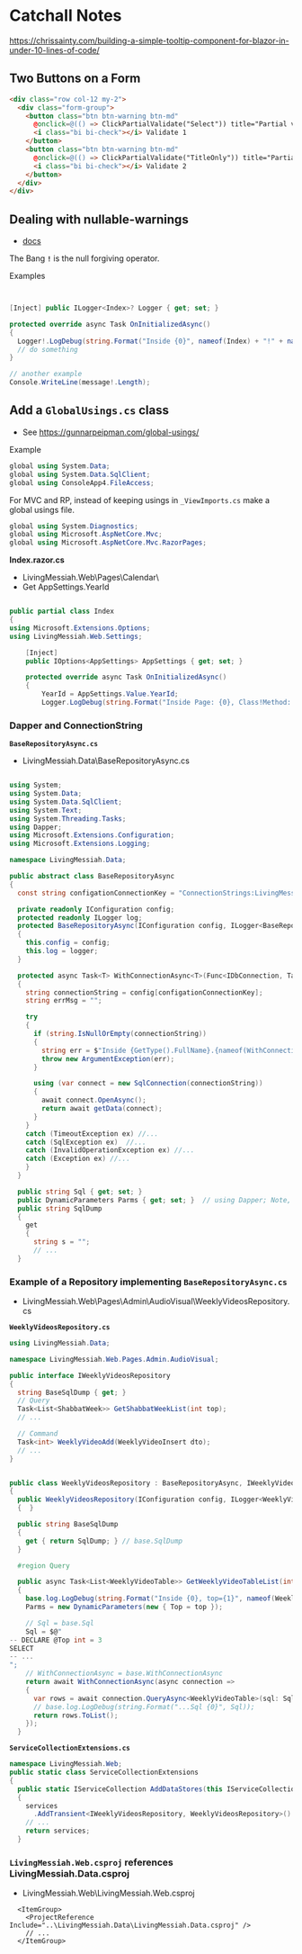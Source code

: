 ﻿# Catchall Notes


https://chrissainty.com/building-a-simple-tooltip-component-for-blazor-in-under-10-lines-of-code/

## Two Buttons on a Form
```html
<div class="row col-12 my-2">
  <div class="form-group">
    <button class="btn btn-warning btn-md" 
      @onclick=@(() => ClickPartialValidate("Select")) title="Partial validation for Select only">
      <i class="bi bi-check"></i> Validate 1
    </button>
    <button class="btn btn-warning btn-md" 
      @onclick=@(() => ClickPartialValidate("TitleOnly")) title="Partial validation for Title only">
      <i class="bi bi-check"></i> Validate 2
    </button>
  </div>
</div>
```

## Dealing with nullable-warnings
- [docs](https://docs.microsoft.com/en-us/dotnet/csharp/nullable-warnings)
 

The Bang **`!`** is the null forgiving operator.

Examples
```csharp


[Inject] public ILogger<Index>? Logger { get; set; } 

protected override async Task OnInitializedAsync()
{
  Logger!.LogDebug(string.Format("Inside {0}", nameof(Index) + "!" + nameof(OnInitialized)));
  // do something
}

// another example
Console.WriteLine(message!.Length);

```


## Add a `GlobalUsings.cs` class
- See https://gunnarpeipman.com/global-usings/

Example
```csharp
global using System.Data;
global using System.Data.SqlClient;
global using ConsoleApp4.FileAccess;
```

For MVC and RP, instead of keeping usings in `_ViewImports.cs` make a global usings file.

```csharp
global using System.Diagnostics;
global using Microsoft.AspNetCore.Mvc;
global using Microsoft.AspNetCore.Mvc.RazorPages;
```


**Index.razor.cs**
- LivingMessiah.Web\Pages\Calendar\
- Get AppSettings.YearId
```csharp

public partial class Index
{
using Microsoft.Extensions.Options;
using LivingMessiah.Web.Settings;

    [Inject]
    public IOptions<AppSettings> AppSettings { get; set; }

    protected override async Task OnInitializedAsync()
    {
        YearId = AppSettings.Value.YearId;
        Logger.LogDebug(string.Format("Inside Page: {0}, Class!Method: {1}, YearId:{2}", Page.Index, nameof(Index) + "!" + nameof(OnInitializedAsync), YearId));
```




### Dapper and ConnectionString

**`BaseRepositoryAsync.cs`**
- LivingMessiah.Data\BaseRepositoryAsync.cs

```csharp

using System;
using System.Data;
using System.Data.SqlClient;
using System.Text;
using System.Threading.Tasks;
using Dapper;
using Microsoft.Extensions.Configuration;
using Microsoft.Extensions.Logging;

namespace LivingMessiah.Data;

public abstract class BaseRepositoryAsync
{
  const string configationConnectionKey = "ConnectionStrings:LivingMessiah"; // Found in LivingMessiah.Web!appSetting.json

  private readonly IConfiguration config;
  protected readonly ILogger log;
  protected BaseRepositoryAsync(IConfiguration config, ILogger<BaseRepositoryAsync> logger)
  {
    this.config = config;
    this.log = logger;
  }

  protected async Task<T> WithConnectionAsync<T>(Func<IDbConnection, Task<T>> getData)
  {
    string connectionString = config[configationConnectionKey];
    string errMsg = "";

    try
    {
      if (string.IsNullOrEmpty(connectionString))
      {
        string err = $"Inside {GetType().FullName}.{nameof(WithConnectionAsync)}; Connection string is null or empty.  configationConnectionKey={configationConnectionKey}";
        throw new ArgumentException(err);
      }

      using (var connect = new SqlConnection(connectionString))
      {
        await connect.OpenAsync();
        return await getData(connect);
      }
    }
    catch (TimeoutException ex) //...
    catch (SqlException ex)  //...
    catch (InvalidOperationException ex) //...
    catch (Exception ex) //...
    }
  }

  public string Sql { get; set; }
  public DynamicParameters Parms { get; set; }  // using Dapper; Note, only place dependent on Dapper
  public string SqlDump
  {
    get
    {
      string s = "";
      // ...
  }

```

### Example of a Repository implementing `BaseRepositoryAsync.cs`
- LivingMessiah.Web\Pages\Admin\AudioVisual\WeeklyVideosRepository.cs

**`WeeklyVideosRepository.cs`**
```csharp
using LivingMessiah.Data;

namespace LivingMessiah.Web.Pages.Admin.AudioVisual;

public interface IWeeklyVideosRepository
{
  string BaseSqlDump { get; }
  // Query 
  Task<List<ShabbatWeek>> GetShabbatWeekList(int top);
  // ...

  // Command
  Task<int> WeeklyVideoAdd(WeeklyVideoInsert dto);
  // ...
}


public class WeeklyVideosRepository : BaseRepositoryAsync, IWeeklyVideosRepository
{
  public WeeklyVideosRepository(IConfiguration config, ILogger<WeeklyVideosRepository> logger) : base(config, logger)
  {  }

  public string BaseSqlDump
  {
    get { return SqlDump; } // base.SqlDump
  }

  #region Query

  public async Task<List<WeeklyVideoTable>> GetWeeklyVideoTableList(int top = 9)
  {
    base.log.LogDebug(string.Format("Inside {0}, top={1}", nameof(WeeklyVideosRepository) + "!" + nameof(GetWeeklyVideoTableList), top));
    Parms = new DynamicParameters(new { Top = top });

    // Sql = base.Sql
    Sql = $@"
-- DECLARE @Top int = 3
SELECT 
-- ...
";
    // WithConnectionAsync = base.WithConnectionAsync
    return await WithConnectionAsync(async connection =>
    {
      var rows = await connection.QueryAsync<WeeklyVideoTable>(sql: Sql, param: Parms);
      // base.log.LogDebug(string.Format("...Sql {0}", Sql));
      return rows.ToList();
    });
  }
```

**`ServiceCollectionExtensions.cs`**
```csharp
namespace LivingMessiah.Web;
public static class ServiceCollectionExtensions
{
  public static IServiceCollection AddDataStores(this IServiceCollection services)
  {
    services
      .AddTransient<IWeeklyVideosRepository, WeeklyVideosRepository>()
    // ...
    return services;
  }
```



### `LivingMessiah.Web.csproj` references LivingMessiah.Data.csproj
- LivingMessiah.Web\LivingMessiah.Web.csproj
```
  <ItemGroup>
    <ProjectReference Include="..\LivingMessiah.Data\LivingMessiah.Data.csproj" />
    // ...
  </ItemGroup>
```






